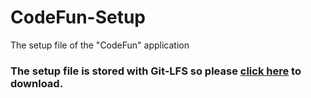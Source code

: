 # CodeFun-Setup
The setup file of  the "CodeFun" application 

### The setup file is stored with Git-LFS so please [click here](https://github.com/jhLeo-ECNU/CodeFun-Setup/raw/main/CodeFun_Setup_1.0.0.0.exe) to download.
